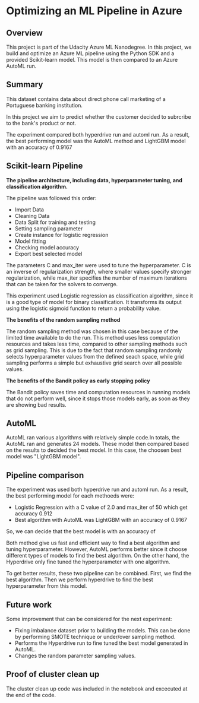 # Optimizing an ML Pipeline in Azure

## Overview
This project is part of the Udacity Azure ML Nanodegree.
In this project, we build and optimize an Azure ML pipeline using the Python SDK and a provided Scikit-learn model.
This model is then compared to an Azure AutoML run.

## Summary
This dataset contains data about direct phone call marketing of a Portuguese banking institution. 

In this project we aim to predict whether the customer decided to subrcribe to the bank's product or not.

The experiment compared both hyperdrive run and automl run. As a result, the best performing model was the AutoML method and LightGBM model with an accuracy of 0.9167

## Scikit-learn Pipeline

**The pipeline architecture, including data, hyperparameter tuning, and classification algorithm.**

The pipeline was followed this order:
- Import Data
- Cleaning Data
- Data Split for training and testing
- Setting sampling parameter
- Create instance for logistic regression
- Model fitting
- Checking model accuracy
- Export best selected model

The parameters C and max_iter were used to tune the hyperparameter. C is an inverse of regularization strength, where smaller values specify stronger regularization, while max_iter specifies the number of maximum iterations that can be taken for the solvers to converge.

This experiment used Logistic regression as classification algorithm, since it is a good type of model for binary classification. It transforms its output using the logistic sigmoid function to return a probability value.

**The benefits of the random sampling method**

The random sampling method was chosen in this case because of the limited time available to do the run. This method uses less computation resources and takes less time, compared to other sampling methods such as grid sampling. This is due to the fact that random sampling randomly selects hyperparameter values from the defined seach space, while grid sampling performs a simple but exhaustive grid search over all possible values.

**The benefits of the Bandit policy as early stopping policy**

The Bandit policy saves time and computation resources in running models that do not perform well, since it stops those models early, as soon as they are showing bad results.

## AutoML
AutoML ran various algorithms with relatively simple code.In totals, the AutoML ran and generates 24 models. These model then compared based on the results to decided the best model. In this case, the choosen best model was "LightGBM model".

## Pipeline comparison

The experiment was used both hyperdrive run and automl run. As a result, the best performing model for each methoeds were:
- Logistic Regression with a C value of 2.0 and max_iter of 50 which get  accuracy 0.912
- Best algorithm with AutoML was LightGBM with an accuracy of 0.9167

So, we can decide that the best model is with an accuracy of

Both method give us fast and efficient way to find a best algorithm and tuning hyperparameter. However, AutoML performs better since it choose different types of models to find the best algorithm. On the other hand, the Hyperdrive only fine tuned the hyperparameter with one algorithm.

To get better results, these two pipeline can be combined. First, we find the best algorithm. Then we perform hyperdrive to find the best hyperparameter from this model.

## Future work
Some improvement that can be considered for the next experiment:
- Fixing imbalance dataset prior to building the models. This can be done by performing SMOTE technique or under/over sampling method.
- Performs the Hyperdrive run to fine tuned the best model generated in AutoML.
- Changes the random parameter sampling values.


## Proof of cluster clean up
The cluster clean up code was included in the notebook and excecuted at the end of the code.
